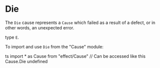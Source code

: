 # Die

The `Die` cause represents a `Cause` which failed as a result of a defect, or
in other words, an unexpected error.

type `E`.

To import and use `Die` from the "Cause" module:

ts
import \* as Cause from "effect/Cause"
// Can be accessed like this
Cause.Die
undefined
